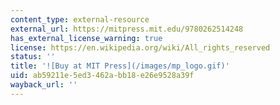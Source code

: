 ```yaml
---
content_type: external-resource
external_url: https://mitpress.mit.edu/9780262514248
has_external_license_warning: true
license: https://en.wikipedia.org/wiki/All_rights_reserved
status: ''
title: '![Buy at MIT Press](/images/mp_logo.gif)'
uid: ab59211e-5ed3-462a-bb18-e26e9528a39f
wayback_url: ''
---
```

